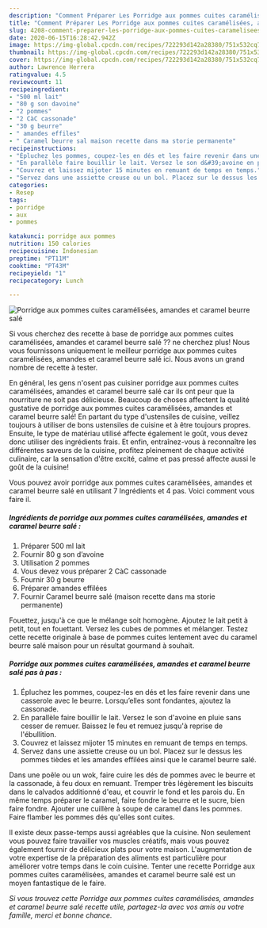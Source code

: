 ```yaml
---
description: "Comment Préparer Les Porridge aux pommes cuites caramélisées, amandes et caramel beurre salé"
title: "Comment Préparer Les Porridge aux pommes cuites caramélisées, amandes et caramel beurre salé"
slug: 4208-comment-preparer-les-porridge-aux-pommes-cuites-caramelisees-amandes-et-caramel-beurre-sale
date: 2020-06-15T16:28:42.942Z
image: https://img-global.cpcdn.com/recipes/722293d142a28380/751x532cq70/porridge-aux-pommes-cuites-caramelisees-amandes-et-caramel-beurre-sale-photo-principale-de-la-recette.jpg
thumbnail: https://img-global.cpcdn.com/recipes/722293d142a28380/751x532cq70/porridge-aux-pommes-cuites-caramelisees-amandes-et-caramel-beurre-sale-photo-principale-de-la-recette.jpg
cover: https://img-global.cpcdn.com/recipes/722293d142a28380/751x532cq70/porridge-aux-pommes-cuites-caramelisees-amandes-et-caramel-beurre-sale-photo-principale-de-la-recette.jpg
author: Lawrence Herrera
ratingvalue: 4.5
reviewcount: 11
recipeingredient:
- "500 ml lait"
- "80 g son davoine"
- "2 pommes"
- "2 CàC cassonade"
- "30 g beurre"
- " amandes effiles"
- " Caramel beurre sal maison recette dans ma storie permanente"
recipeinstructions:
- "Épluchez les pommes, coupez-les en dés et les faire revenir dans une casserole avec le beurre. Lorsqu’elles sont fondantes, ajoutez la cassonade."
- "En parallèle faire bouillir le lait. Versez le son d&#39;avoine en pluie sans cesser de remuer. Baissez le feu et remuez jusqu&#39;à reprise de l&#39;ébullition."
- "Couvrez et laissez mijoter 15 minutes en remuant de temps en temps."
- "Servez dans une assiette creuse ou un bol. Placez sur le dessus les pommes tièdes et les amandes effilées ainsi que le caramel beurre salé."
categories:
- Resep
tags:
- porridge
- aux
- pommes

katakunci: porridge aux pommes 
nutrition: 150 calories
recipecuisine: Indonesian
preptime: "PT11M"
cooktime: "PT43M"
recipeyield: "1"
recipecategory: Lunch

---
```



![Porridge aux pommes cuites caramélisées, amandes et caramel beurre salé](https://img-global.cpcdn.com/recipes/722293d142a28380/751x532cq70/porridge-aux-pommes-cuites-caramelisees-amandes-et-caramel-beurre-sale-photo-principale-de-la-recette.jpg)

Si vous cherchez des recette à base de porridge aux pommes cuites caramélisées, amandes et caramel beurre salé ?? ne cherchez plus! Nous vous fournissons uniquement le meilleur porridge aux pommes cuites caramélisées, amandes et caramel beurre salé ici. Nous avons un grand nombre de recette à tester.

En général, les gens n'osent pas cuisiner porridge aux pommes cuites caramélisées, amandes et caramel beurre salé car ils ont peur que la nourriture ne soit pas délicieuse. Beaucoup de choses affectent la qualité gustative de porridge aux pommes cuites caramélisées, amandes et caramel beurre salé! En partant du type d'ustensiles de cuisine, veillez toujours à utiliser de bons ustensiles de cuisine et à être toujours propres. Ensuite, le type de matériau utilisé affecte également le goût, vous devez donc utiliser des ingrédients frais. Et enfin, entraînez-vous à reconnaître les différentes saveurs de la cuisine, profitez pleinement de chaque activité culinaire, car la sensation d'être excité, calme et pas pressé affecte aussi le goût de la cuisine!

<!--inarticleads1-->

Vous pouvez avoir porridge aux pommes cuites caramélisées, amandes et caramel beurre salé en utilisant 7 Ingrédients et 4 pas. Voici comment vous faire il.

##### Ingrédients de porridge aux pommes cuites caramélisées, amandes et caramel beurre salé :

1. Préparer 500 ml lait
1. Fournir 80 g son d’avoine
1. Utilisation 2 pommes
1. Vous devez vous préparer 2 CàC cassonade
1. Fournir 30 g beurre
1. Préparer  amandes effilées
1. Fournir  Caramel beurre salé (maison recette dans ma storie permanente)


Fouettez, jusqu&#39;à ce que le mélange soit homogène. Ajoutez le lait petit à petit, tout en fouettant. Versez les cubes de pommes et mélanger. Testez cette recette originale à base de pommes cuites lentement avec du caramel beurre salé maison pour un résultat gourmand à souhait. 

<!--inarticleads2-->

##### Porridge aux pommes cuites caramélisées, amandes et caramel beurre salé pas à pas :

1. Épluchez les pommes, coupez-les en dés et les faire revenir dans une casserole avec le beurre. Lorsqu’elles sont fondantes, ajoutez la cassonade.
1. En parallèle faire bouillir le lait. Versez le son d&#39;avoine en pluie sans cesser de remuer. Baissez le feu et remuez jusqu&#39;à reprise de l&#39;ébullition.
1. Couvrez et laissez mijoter 15 minutes en remuant de temps en temps.
1. Servez dans une assiette creuse ou un bol. Placez sur le dessus les pommes tièdes et les amandes effilées ainsi que le caramel beurre salé.


Dans une poêle ou un wok, faire cuire les dés de pommes avec le beurre et la cassonade, à feu doux en remuant. Tremper très légèrement les biscuits dans le calvados additionné d&#39;eau, et couvrir le fond et les parois du. En même temps préparer le caramel, faire fondre le beurre et le sucre, bien faire fondre. Ajouter une cuillère à soupe de caramel dans les pommes. Faire flamber les pommes dés qu&#39;elles sont cuites. 

<!--inarticleads1-->

<p>
Il existe deux passe-temps aussi agréables que la cuisine. Non seulement vous pouvez faire travailler vos muscles créatifs, mais vous pouvez également fournir de délicieux plats pour votre maison. L'augmentation de votre expertise de la préparation des aliments est particulière pour améliorer votre temps dans le coin cuisine. Tenter une recette Porridge aux pommes cuites caramélisées, amandes et caramel beurre salé est un moyen fantastique de le faire.
</p>

<p>
<i>Si vous trouvez cette Porridge aux pommes cuites caramélisées, amandes et caramel beurre salé recette utile, partagez-la avec vos amis ou votre famille, merci et bonne chance.</i>
</p>
